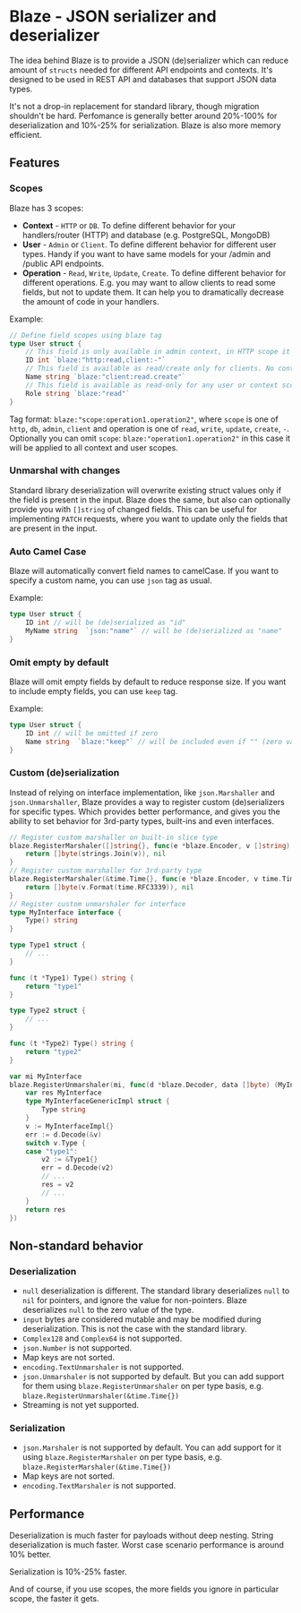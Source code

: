 # Blaze - JSON serializer and deserializer

The idea behind Blaze is to provide a JSON (de)serializer which can reduce amount of `structs` needed for different API endpoints and contexts. It's designed to be used in REST API and databases that support JSON data types.

It's not a drop-in replacement for standard library, though migration shouldn't be hard. Perfomance is generally better around 20%-100% for deserialization and 10%-25% for serialization. Blaze is also more memory efficient.

## Features

### Scopes

Blaze has 3 scopes:

- **Context** - `HTTP` or `DB`. To define different behavior for your handlers/router (HTTP) and database (e.g. PostgreSQL, MongoDB)
- **User** - `Admin` or `Client`. To define different behavior for different user types. Handy if you want to have same models for your /admin and /public API endpoints.
- **Operation** - `Read`, `Write`, `Update`, `Create`. To define different behavior for different operations. E.g. you may want to allow clients to read some fields, but not to update them. It can help you to dramatically decrease the amount of code in your handlers.

Example:

```go
// Define field scopes using blaze tag
type User struct {
    // This field is only available in admin context, in HTTP scope it's read only, in DB scope - no restrictions
    ID int `blaze:"http:read,client:-"`
    // This field is available as read/create only for clients. No context specific restrictions. No admin restrictions.
    Name string `blaze:"client:read.create"`
    // This field is available as read-only for any user or context scope.
    Role string `blaze:"read"`
}
```

Tag format: `blaze:"scope:operation1.operation2"`, where `scope` is one of `http`, `db`, `admin`, `client` and operation is one of `read`, `write`, `update`, `create`, `-`. Optionally you can omit `scope`: `blaze:"operation1.operation2"` in this case it will be applied to all context and user scopes.

### Unmarshal with changes

Standard library deserialization will overwrite existing struct values only if the field is present in the input. Blaze does the same, but also can optionally provide you with `[]string` of changed fields. This can be useful for implementing `PATCH` requests, where you want to update only the fields that are present in the input.

### Auto Camel Case

Blaze will automatically convert field names to camelCase. If you want to specify a custom name, you can use `json` tag as usual.

Example:

```go
type User struct {
    ID int // will be (de)serialized as "id"
    MyName string  `json:"name"` // will be (de)serialized as "name"
}
```

### Omit empty by default

Blaze will omit empty fields by default to reduce response size. If you want to include empty fields, you can use `keep` tag.

Example:

```go
type User struct {
    ID int // will be omitted if zero
    Name string  `blaze:"keep"` // will be included even if "" (zero value)
}

```

### Custom (de)serialization

Instead of relying on interface implementation, like `json.Marshaller` and `json.Unmarshaller`, Blaze provides a way to register custom (de)serializers for specific types. Which provides better performance, and gives you the ability to set behavior for 3rd-party types, built-ins and even interfaces.

```go
// Register custom marshaller on built-in slice type
blaze.RegisterMarshaler([]string{}, func(e *blaze.Encoder, v []string) ([]byte, error) {
    return []byte(strings.Join(v)), nil
}
// Register custom marshaller for 3rd-party type
blaze.RegisterMarshaler(&time.Time{}, func(e *blaze.Encoder, v time.Time) ([]byte, error) {
    return []byte(v.Format(time.RFC3339)), nil
}
// Register custom unmarshaler for interface
type MyInterface interface {
    Type() string
}

type Type1 struct {
    // ...
}

func (t *Type1) Type() string {
    return "type1"
}

type Type2 struct {
    // ...
}

func (t *Type2) Type() string {
    return "type2"
}

var mi MyInterface
blaze.RegisterUnmarshaler(mi, func(d *blaze.Decoder, data []byte) (MyInterface, error) {
    var res MyInterface
    type MyInterfaceGenericImpl struct {
        Type string
    }
    v := MyInterfaceImpl{}
    err := d.Decode(&v)
    switch v.Type {
    case "type1":
        v2 := &Type1{}
        err = d.Decode(v2)
        // ...
        res = v2
        // ...
    }
    return res
})
```

## Non-standard behavior

### Deserialization

- `null` deserialization is different. The standard library deserializes `null` to `nil` for pointers, and ignore the value for non-pointers. Blaze deserializes `null` to the zero value of the type.
- `input` bytes are considered mutable and may be modified during deserialization. This is not the case with the standard library.
- `Complex128` and `Complex64` is not supported.
- `json.Number` is not supported.
- Map keys are not sorted.
- `encoding.TextUnmarshaler` is not supported.
- `json.Unmarshaler` is not supported by default. But you can add support for them using `blaze.RegisterUnmarshaler` on per type basis, e.g. `blaze.RegisterUnmarshaler(&time.Time{})`
- Streaming is not yet supported.

### Serialization

- `json.Marshaler` is not supported by default. You can add support for it using `blaze.RegisterMarshaler` on per type basis, e.g. `blaze.RegisterMarshaler(&time.Time{})`
- Map keys are not sorted.
- `encoding.TextMarshaler` is not supported.

## Performance

Deserialization is much faster for payloads without deep nesting. String deserialization is much faster. Worst case scenario performance is around 10% better.

Serialization is 10%-25% faster.

And of course, if you use scopes, the more fields you ignore in particular scope, the faster it gets.
